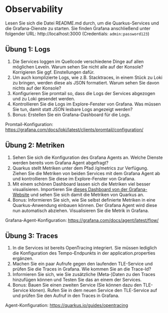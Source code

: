 # Observability

Lesen Sie sich die Datei README.md durch, um die Quarkus-Services und die Grafana-Dienste zu starten. 
Sie finden Grafana anschließend unter folgender URL: http://localhost:3000 (Credentials: `admin:password123`)

## Übung 1: Logs

1. Die Services loggen im Quellcode verschiedene Dinge auf allen möglichen Leveln. Warum sehen Sie nicht alle auf der Konsole? Korrigieren Sie ggf. Einstellungen dafür.
2. Um auch komplizierte Logs, wie z.B. Stacktraces, in einem Stück zu Loki zu bringen, werden diese als JSON formatiert. Warum sehen Sie davon nichts auf der Konsole?
3. Konfigurieren Sie promtail so, dass die Logs der Services abgezogen und zu Loki gesendet werden.
4. Kontrollieren Sie die Logs im Explore-Fenster von Grafana. Was müssen Sie tun, damit statt JSON lesbare Logs angezeigt werden? 
5. Bonus: Erstellen Sie ein Grafana-Dashboard für die Logs.

Promtail-Konfiguration: https://grafana.com/docs/loki/latest/clients/promtail/configuration/

## Übung 2: Metriken

1. Sehen Sie sich die Konfiguration des Grafana Agents an. Welche Dienste werden bereits vom Grafana Agent abgefragt?
2. Quarkus stellt Metriken unter dem Pfad /q/metrics zur Verfügung. Ziehen Sie die Metriken von beiden Services mit dem Grafana Agent ab und kontrollieren Sie diese im Explore-Fenster von Grafana.
3. Mit einem schönen Dashboard lassen sich die Metriken viel besser visualisieren. Importieren Sie [dieses Dashboard von der Grafana-Website](https://grafana.com/grafana/dashboards/14370-jvm-quarkus-micrometer-metrics/) und sehen Sie sich damit die Metriken von Quarkus an.
4. Bonus: Informieren Sie sich, wie Sie selbst definierte Metriken in eine Quarkus-Anwendung einbauen können. Der Grafana Agent wird diese nun automatisch abziehen. Visualisieren Sie die Metrik in Grafana.

Grafana-Agent-Konfiguration: https://grafana.com/docs/agent/latest/flow/ 

## Übung 3: Traces

1. In die Services ist bereits OpenTracing integriert. Sie müssen lediglich die Konfiguration des Tempo-Endpunkts in der application.properties ergänzen. 
2. Machen Sie ein paar Aufrufe gegen den laufenden TLE-Service und prüfen Sie die Traces in Grafana. Wie kommen Sie an die Trace-Id?
3. Informieren Sie sich, wie Sie zusätzliche (Meta-)Daten zu den Traces hinzufügen können und Testen Sie das an einem der Services.
4. Bonus: Bauen Sie einen zweiten Service (Sie können dazu den TLE-Service klonen). Rufen Sie in dem neuen Service den TLE-Service auf und prüfen Sie den Aufruf in den Traces in Grafana. 

Agent-Konfiguration: https://quarkus.io/guides/opentracing
